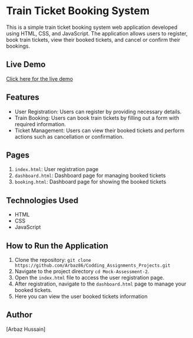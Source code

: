 # Train Ticket Booking System

This is a simple train ticket booking system web application developed using HTML, CSS, and JavaScript. The application allows users to register, book train tickets, view their booked tickets, and cancel or confirm their bookings.

## Live Demo

[Click here for the live demo](https://mock-assessment-2.netlify.app/)

## Features

- User Registration: Users can register by providing necessary details.
- Train Booking: Users can book train tickets by filling out a form with required information.
- Ticket Management: Users can view their booked tickets and perform actions such as cancellation or confirmation.

## Pages

1. `index.html`: User registration page
2. `dashboard.html`: Dashboard page for managing booked tickets
3. `booking.html`: Dashboard page for showing the booked tickets

## Technologies Used

- HTML
- CSS
- JavaScript

## How to Run the Application

1. Clone the repository: `git clone https://github.com/Arbaz86/Codding_Assignments_Projects.git`
2. Navigate to the project directory `cd Mock-Assessment-2`.
3. Open the `index.html` file to access the user registration page.
4. After registration, navigate to the `dashboard.html` page to manage your booked tickets.
5. Here you can view the user booked tickets information

## Author

[Arbaz Hussain]
